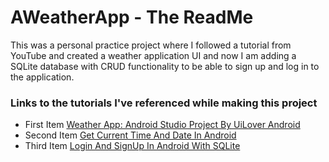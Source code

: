 
# AWeatherApp - The ReadMe
 This was a personal practice project where I followed a tutorial from YouTube and created a weather application UI and now I am adding a SQLite database with CRUD functionality to be able to sign up and log in to the application.

 
### Links to the tutorials I've referenced while making this project

- First Item [Weather App: Android Studio Project By UiLover Android](https://www.youtube.com/watch?v=GFhKfMY0L2E&list=PLGEb2so2eBMrXdIrruYcvTeruX_QcHszF&index=6)
- Second Item [Get Current Time And Date In Android](https://www.geeksforgeeks.org/how-to-get-current-time-and-date-in-android/)
- Third Item [Login And SignUp In Android With SQLite](https://www.youtube.com/watch?v=-PMxYVNGl1c&list=PLGEb2so2eBMrXdIrruYcvTeruX_QcHszF&index=9)
